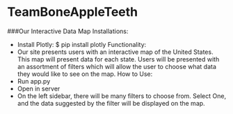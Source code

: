 # TeamBoneAppleTeeth

###Our Interactive Data Map
Installations:
+ Install Plotly: $ pip install plotly
Functionality:
+ Our site presents users with an interactive map of the United States. This map will present data for each state. Users will be presented with an assortment of filters which will allow the user to choose what data they would like to see on the map.
How to Use:
+ Run app.py
+ Open in server
+ On the left sidebar, there will be many filters to choose from. Select One, and the data suggested by the filter will be displayed on the map.

